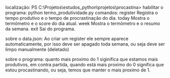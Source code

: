 localização: PS C:\Projetos\estudos_python\projetos\procastina>
habilitar o programa: python termo_produtividade.py
comandos:
register	Registra o tempo produtivo e o tempo de procrastinação do dia.
today	    Mostra o termômetro e o score do dia atual.
week	    Mostra o termômetro e o resumo da semana.
exit	    Sai do programa.

sobre o data.json: 
Ao criar um register ele sempre aparece automaticamente, por isso deve ser apagado toda semana, ou seja deve ser limpo manualmente (deletado)

sobre o programa:
quanto mais proximo do 1 siginifica que estamos mais produtivos, em contra partida, quando está mais proximo do 0 significa que estou procastinando, ou seja, temos que manter o mais proximo de 1.